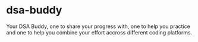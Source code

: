 # dsa-buddy
Your DSA Buddy, one to share your progress with, one to help you practice and one to help you combine your effort accross different coding platforms.
